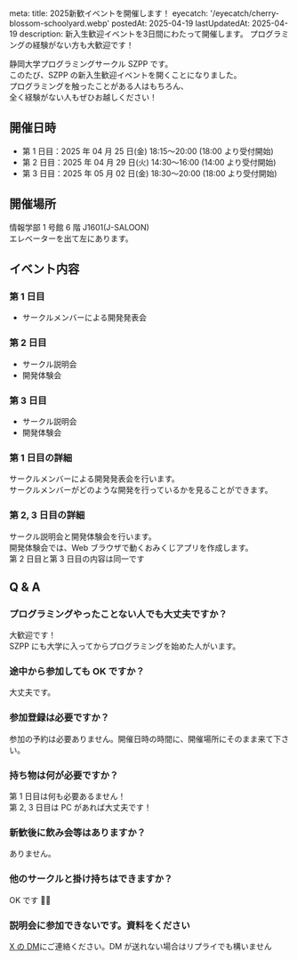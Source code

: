 <route lang="yaml">
meta:
    title: 2025新歓イベントを開催します！
    eyecatch: '/eyecatch/cherry-blossom-schoolyard.webp'
    postedAt: 2025-04-19
    lastUpdatedAt: 2025-04-19
    description:
        新入生歓迎イベントを3日間にわたって開催します。
        プログラミングの経験がない方も大歓迎です！
</route>

静岡大学プログラミングサークル SZPP です。 \
このたび、SZPP の新入生歓迎イベントを開くことになりました。 \
プログラミングを触ったことがある人はもちろん、 \
全く経験がない人もぜひお越しください！

## 開催日時

- 第 1 日目：2025 年 04 月 25 日(金) 18:15〜20:00 (18:00 より受付開始)
- 第 2 日目：2025 年 04 月 29 日(火) 14:30〜16:00 (14:00 より受付開始)
- 第 3 日目：2025 年 05 月 02 日(金) 18:30〜20:00 (18:00 より受付開始)

## 開催場所

情報学部 1 号館 6 階 J1601(J-SALOON) \
エレベーターを出て左にあります。

## イベント内容

### 第 1 日目

- サークルメンバーによる開発発表会

### 第 2 日目

- サークル説明会
- 開発体験会

### 第 3 日目

- サークル説明会
- 開発体験会

### 第 1 日目の詳細

サークルメンバーによる開発発表会を行います。 \
サークルメンバーがどのような開発を行っているかを見ることができます。

### 第 2, 3 日目の詳細

サークル説明会と開発体験会を行います。 \
開発体験会では、Web ブラウザで動くおみくじアプリを作成します。 \
第 2 日目と第 3 日目の内容は同一です

## Q & A

### プログラミングやったことない人でも大丈夫ですか？

大歓迎です！ \
SZPP にも大学に入ってからプログラミングを始めた人がいます。

### 途中から参加しても OK ですか？

大丈夫です。

### 参加登録は必要ですか？

参加の予約は必要ありません。開催日時の時間に、開催場所にそのまま来て下さい。

### 持ち物は何が必要ですか？

第 1 日目は何も必要あるません！ \
第 2, 3 日目は PC があれば大丈夫です！

### 新歓後に飲み会等はありますか？

ありません。

### 他のサークルと掛け持ちはできますか？

OK です 🙆‍♂️

### 説明会に参加できないです。資料をください

[X の DM](https://x.com/szpp_3776)にご連絡ください。DM が送れない場合はリプライでも構いません
